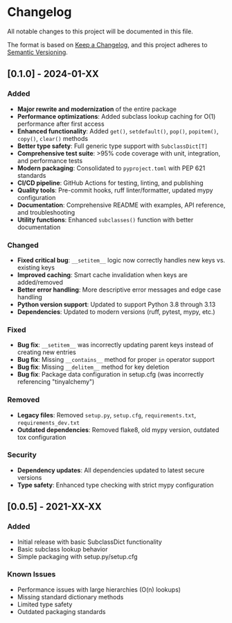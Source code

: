# Changelog

All notable changes to this project will be documented in this file.

The format is based on [Keep a Changelog](https://keepachangelog.com/en/1.0.0/),
and this project adheres to [Semantic Versioning](https://semver.org/spec/v2.0.0.html).

## [0.1.0] - 2024-01-XX

### Added
- **Major rewrite and modernization** of the entire package
- **Performance optimizations**: Added subclass lookup caching for O(1) performance after first access
- **Enhanced functionality**: Added `get()`, `setdefault()`, `pop()`, `popitem()`, `copy()`, `clear()` methods
- **Better type safety**: Full generic type support with `SubclassDict[T]`
- **Comprehensive test suite**: >95% code coverage with unit, integration, and performance tests
- **Modern packaging**: Consolidated to `pyproject.toml` with PEP 621 standards
- **CI/CD pipeline**: GitHub Actions for testing, linting, and publishing
- **Quality tools**: Pre-commit hooks, ruff linter/formatter, updated mypy configuration
- **Documentation**: Comprehensive README with examples, API reference, and troubleshooting
- **Utility functions**: Enhanced `subclasses()` function with better documentation

### Changed
- **Fixed critical bug**: `__setitem__` logic now correctly handles new keys vs. existing keys
- **Improved caching**: Smart cache invalidation when keys are added/removed
- **Better error handling**: More descriptive error messages and edge case handling
- **Python version support**: Updated to support Python 3.8 through 3.13
- **Dependencies**: Updated to modern versions (ruff, pytest, mypy, etc.)

### Fixed
- **Bug fix**: `__setitem__` was incorrectly updating parent keys instead of creating new entries
- **Bug fix**: Missing `__contains__` method for proper `in` operator support
- **Bug fix**: Missing `__delitem__` method for key deletion
- **Bug fix**: Package data configuration in setup.cfg (was incorrectly referencing "tinyalchemy")

### Removed
- **Legacy files**: Removed `setup.py`, `setup.cfg`, `requirements.txt`, `requirements_dev.txt`
- **Outdated dependencies**: Removed flake8, old mypy version, outdated tox configuration

### Security
- **Dependency updates**: All dependencies updated to latest secure versions
- **Type safety**: Enhanced type checking with strict mypy configuration

## [0.0.5] - 2021-XX-XX

### Added
- Initial release with basic SubclassDict functionality
- Basic subclass lookup behavior
- Simple packaging with setup.py/setup.cfg

### Known Issues
- Performance issues with large hierarchies (O(n) lookups)
- Missing standard dictionary methods
- Limited type safety
- Outdated packaging standards
